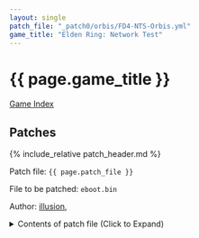 ```yaml
---
layout: single
patch_file: "_patch0/orbis/FD4-NTS-Orbis.yml"
game_title: "Elden Ring: Network Test"
---
```


# {{ page.game_title }}

[Game Index](/patch/#fromsoftware-titles)

## Patches

{% include_relative patch_header.md %}

Patch file: `{{ page.patch_file }}`

File to be patched: `eboot.bin`

Author: [illusion](https://twitter.com/illusion0002), 

<details>
<summary>Contents of patch file (Click to Expand)</summary>

{% highlight yml %}
{% flexible_include {{ page.patch_file }} %}
{% endhighlight %}

</details>
